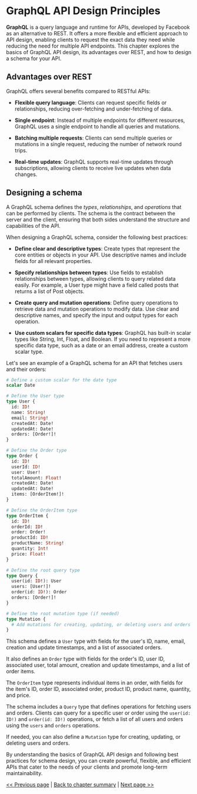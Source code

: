 # GraphQL API Design Principles

**GraphQL** is a query language and runtime for APIs, developed by Facebook as an alternative to REST. It offers a more flexible and efficient approach to API design, enabling clients to request the exact data they need while reducing the need for multiple API endpoints. This chapter explores the basics of GraphQL API design, its advantages over REST, and how to design a schema for your API.

## Advantages over REST

GraphQL offers several benefits compared to RESTful APIs:

- **Flexible query language**: Clients can request specific fields or relationships, reducing over-fetching and under-fetching of data.
  
- **Single endpoint**: Instead of multiple endpoints for different resources, GraphQL uses a single endpoint to handle all queries and mutations.

- **Batching multiple requests**: Clients can send multiple queries or mutations in a single request, reducing the number of network round trips.

- **Real-time updates**: GraphQL supports real-time updates through subscriptions, allowing clients to receive live updates when data changes.

## Designing a schema

A GraphQL schema defines the _types_, _relationships_, and _operations_ that can be performed by clients. The schema is the contract between the server and the client, ensuring that both sides understand the structure and capabilities of the API.

When designing a GraphQL schema, consider the following best practices:

- **Define clear and descriptive types**: Create types that represent the core entities or objects in your API. Use descriptive names and include fields for all relevant properties.

- **Specify relationships between types**: Use fields to establish relationships between types, allowing clients to query related data easily. For example, a User type might have a field called posts that returns a list of Post objects.


- **Create query and mutation operations**: Define query operations to retrieve data and mutation operations to modify data. Use clear and descriptive names, and specify the input and output types for each operation.

- **Use custom scalars for specific data types**: GraphQL has built-in scalar types like String, Int, Float, and Boolean. If you need to represent a more specific data type, such as a date or an email address, create a custom scalar type.

Let's see an example of a GraphQL schema for an API that fetches users and their orders:

```graphql
# Define a custom scalar for the date type
scalar Date

# Define the User type
type User {
  id: ID!
  name: String!
  email: String!
  createdAt: Date!
  updatedAt: Date!
  orders: [Order!]!
}

# Define the Order type
type Order {
  id: ID!
  userId: ID!
  user: User!
  totalAmount: Float!
  createdAt: Date!
  updatedAt: Date!
  items: [OrderItem!]!
}

# Define the OrderItem type
type OrderItem {
  id: ID!
  orderId: ID!
  order: Order!
  productId: ID!
  productName: String!
  quantity: Int!
  price: Float!
}

# Define the root query type
type Query {
  user(id: ID!): User
  users: [User!]!
  order(id: ID!): Order
  orders: [Order!]!
}

# Define the root mutation type (if needed)
type Mutation {
  # Add mutations for creating, updating, or deleting users and orders
}
```

This schema defines a `User` type with fields for the user's ID, name, email, creation and update timestamps, and a list of associated orders. 

It also defines an `Order` type with fields for the order's ID, user ID, associated user, total amount, creation and update timestamps, and a list of order items. 

The `OrderItem` type represents individual items in an order, with fields for the item's ID, order ID, associated order, product ID, product name, quantity, and price.

The schema includes a `Query` type that defines operations for fetching users and orders. Clients can query for a specific user or order using the `user(id: ID!)` and `order(id: ID!)` operations, or fetch a list of all users and orders using the `users` and `orders` operations.

If needed, you can also define a `Mutation` type for creating, updating, or deleting users and orders.


By understanding the basics of GraphQL API design and following best practices for schema design, you can create powerful, flexible, and efficient APIs that cater to the needs of your clients and promote long-term maintainability.


[<< Previous page](2.1-restful-api-design-principles.md) | [Back to chapter summary](2-design-api-architectures.md) | [Next page >>](2.3-api-versioning-explore-different-strategies-for-versioning-your-apis.md)